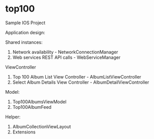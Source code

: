 # top100
Sample IOS Project

Application design:

Shared instances:
  1. Network availability - NetworkConnectionManager
  2. Web services REST API calls - WebServiceManager

ViewController
  1. Top 100 Album List View Controller - AlbumListViewController
  2. Select Album Details View Controller - AlbumDetailViewController

Model:
  1. Top100AlbumsViewModel
  2. Top100AlbumFeed

Helper:
  1. AlbumCollectionViewLayout
  2. Extensions
